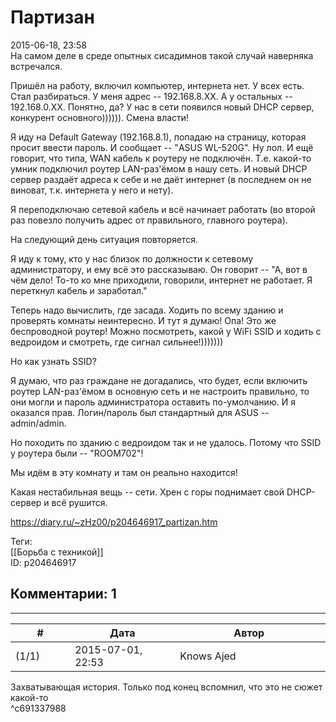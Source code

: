 Партизан
========

  
2015-06-18, 23:58  
 На самом деле в среде опытных сисадимнов такой случай наверняка встречался.   
   
 Пришёл на работу, включил компьютер, интернета нет. У всех есть. Стал разбираться. У меня адрес -- 192.168.8.XX. А у остальных -- 192.168.0.XX. Понятно, да? У нас в сети появился новый DHCP сервер, конкурент основного)))))). Смена власти!   
   
 Я иду на Default Gateway (192.168.8.1), попадаю на страницу, которая просит ввести пароль. И сообщает -- "ASUS WL-520G". Ну лол. И ещё говорит, что типа, WAN кабель к роутеру не подключён. Т.е. какой-то умник подключил роутер LAN-раз'ёмом в нашу сеть. И новый DHCP сервер раздаёт адреса к себе и не даёт интернет (в последнем он не виноват, т.к. интернета у него и нету).   
   
 Я переподключаю сетевой кабель и всё начинает работать (во второй раз повезло получить адрес от правильного, главного роутера).   
   
 На следующий день ситуация повторяется.   
   
 Я иду к тому, кто у нас близок по должности к сетевому администратору, и ему всё это рассказываю. Он говорит -- "А, вот в чём дело! То-то ко мне приходили, говорили, интернет не работает. Я переткнул кабель и заработал."   
   
 Теперь надо вычислить, где засада. Ходить по всему зданию и проверять комнаты неинтересно. И тут я думаю! Опа! Это же беспроводной роутер! Можно посмотреть, какой у WiFi SSID и ходить с ведроидом и смотреть, где сигнал сильнее!)))))))   
   
 Но как узнать SSID?   
   
 Я думаю, что раз граждане не догадались, что будет, если включить роутер LAN-раз'ёмом в основную сеть и не настроить правильно, то они могли и пароль администратора оставить по-умолчанию. И я оказался прав. Логин/пароль был стандартный для ASUS -- admin/admin.   
   
 Но походить по зданию с ведроидом так и не удалось. Потому что SSID у роутера были -- "ROOM702"!   
   
 Мы идём в эту комнату и там он реально находится!   
   
 Какая нестабильная вещь -- сети. Хрен с горы поднимает свой DHCP-сервер и всё рушится.   
  
<https://diary.ru/~zHz00/p204646917_partizan.htm>  
  
Теги:  
[[Борьба с техникой]]  
ID: p204646917  


Комментарии: 1
--------------

  


---



|         #         |              Дата              |                     Автор                     |           ID           |
| --- | --- | --- | --- |
| (1/1) | 2015-07-01, 22:53 | Knows Ajed | c691337988 |

  
 Захватывающая история. Только под конец вспомнил, что это не сюжет какой-то   
 ^c691337988